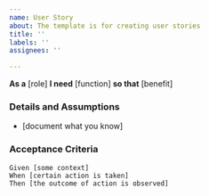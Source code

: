 ```yaml
---
name: User Story
about: The template is for creating user stories
title: ''
labels: ''
assignees: ''

---
```


**As a** [role]
**I need** [function]
**so that** [benefit]

### Details and Assumptions
* [document what you know]

### Acceptance Criteria

```gherkin
Given [some context]
When [certain action is taken]
Then [the outcome of action is observed]
```
